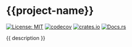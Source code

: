 # {{project-name}}

[![License: MIT](https://img.shields.io/badge/License-MIT-blue.svg)](https://opensource.org/licenses/MIT)
[![codecov](https://codecov.io/gh/{{username}}/{{crate_name}}/branch/main/graph/badge.svg)](https://codecov.io/gh/{{username}}/{{crate_name}})
[![crates.io](https://img.shields.io/crates/v/{{crate_name}})](https://crates.io/crates/{{crate_name}})
[![Docs.rs](https://docs.rs/{{crate_name}}/badge.svg)](https://docs.rs/{{crate_name}})


{{ description }}
